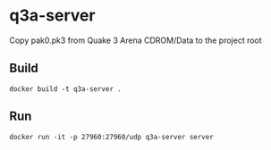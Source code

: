 # q3a-server

Copy pak0.pk3 from Quake 3 Arena CDROM/Data to the project root

## Build

```
docker build -t q3a-server .
```

## Run

```
docker run -it -p 27960:27960/udp q3a-server server
```
